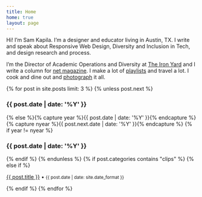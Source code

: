 ```yaml
---
title: Home
home: true
layout: page
---
```


Hi! I’m Sam Kapila. I’m a designer and educator living in Austin, TX. I write and speak about Responsive Web Design, Diversity and Inclusion in Tech, and design research and process. 

I’m the Director of Academic Operations and Diversity at [The Iron Yard](http://www.theironyard.com) and I write a column for [net magazine](http://www.creativebloq.com/search?searchTerm=kapila). I make a lot of [playlists](https://open.spotify.com/user/hamtequila">playlists) and travel a lot. I cook and dine out and <a href="http://www.instagram.com/the_tableaux">photograph</a> it all.
</div><div class="recent">
{% for post in site.posts limit: 3 %}
 {% unless post.next %}<h3>{{ post.date | date: '%Y' }}</h3>
{% else %}{% capture year %}{{ post.date | date: '%Y' }}{% endcapture %}{% capture nyear %}{{ post.next.date | date: '%Y' }}{% endcapture %}
{% if year != nyear %}<h3>{{ post.date | date: '%Y' }}</h3>{% endif %}
{% endunless %}
 {% if post.categories contains "clips" %}
 {% else if %}
<article>
<p><a href="{{ post.url }}">{{ post.title }}</a> • <small>{{ post.date | date: site.date_format }}</small></p>
</article>
 {% endif %}  
 {% endfor %}
